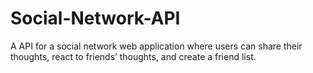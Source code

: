 # Social-Network-API
A API for a social network web application where users can share their thoughts, react to friends’ thoughts, and create a friend list.
